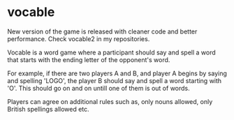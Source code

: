 # vocable
New version of the game is released with cleaner code and better performance. Check vocable2 in my repositories.

Vocable is a word game where a participant should say and spell a word that starts with the ending letter of the opponent's word.

 For example, if there are two players A and B, and player A begins by saying and spelling 'LOGO', the player B should say and spell a word starting with 'O'. This should go on and on untill one of them is out of words.

Players can agree on additional rules such as, only nouns allowed, only British spellings allowed etc.